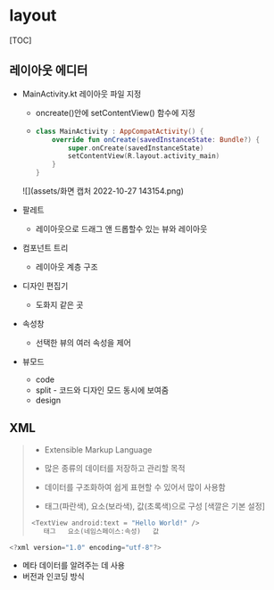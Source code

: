 # layout

[TOC]



## 레이아웃 에디터

- MainActivity.kt 레이아웃 파일 지정

  - oncreate()안에 setContentView() 함수에 지정

  - ```kotlin
    class MainActivity : AppCompatActivity() {
        override fun onCreate(savedInstanceState: Bundle?) {
            super.onCreate(savedInstanceState)
            setContentView(R.layout.activity_main)
        }
    }
    ```

  ![](assets/화면 캡처 2022-10-27 143154.png)

- 팔레트

  - 레이아웃으로 드래그 앤 드롭할수 있는 뷰와 레이아웃

- 컴포넌트 트리

  - 레이아웃 계층 구조

- 디자인 편집기

  - 도화지 같은 곳

- 속성창

  - 선택한 뷰의 여러 속성을 제어

- 뷰모드

  - code 
  - split - 코드와 디자인 모드 동시에 보여줌 
  - design

## XML

>- Extensible Markup Language
>
>- 많은 종류의 데이터를 저장하고 관리할 목적
>
>- 데이터를 구조화하여 쉽게 표현할 수 있어서 많이 사용함
>
>- 태그(파란색), 요소(보라색), 값(초록색)으로 구성 [색깔은 기본 설정]
>
>  ```kotlin
>  <TextView android:text = "Hello World!" />
>     태그   요소(네임스페이스:속성)   값
>  ```



```kotlin
<?xml version="1.0" encoding="utf-8"?>
```

- 메타 데이터를 알려주는 데 사용
- 버전과 인코딩 방식



